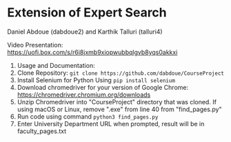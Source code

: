 # Extension of Expert Search

Daniel Abdoue (dabdoue2) and Karthik Talluri (talluri4)

Video Presentation: https://uofi.box.com/s/r6i8jxmb9xiopwubbqlgvb8yqs0akkxi

1. Usage and Documentation:
2. Clone Repository: `git clone https://github.com/dabdoue/CourseProject`
3. Install Selenium for Python Using `pip install selenium`
4. Download chromedriver for your version of Google Chrome: https://chromedriver.chromium.org/downloads
5. Unzip Chromedriver into "CourseProject" directory that was cloned. If using macOS or Linux, remove ".exe" from line 40 from "find_pages.py"
6. Run code using command `python3 find_pages.py`
7. Enter University Department URL when prompted, result will be in faculty_pages.txt
